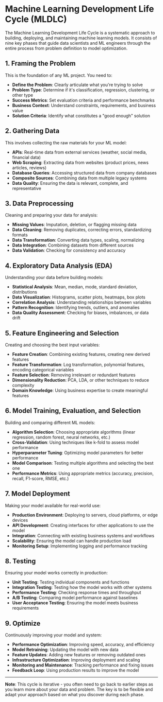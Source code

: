 
# Machine Learning Development Life Cycle (MLDLC)

The Machine Learning Development Life Cycle is a systematic approach to building, deploying, and maintaining machine learning models. It consists of nine key phases that guide data scientists and ML engineers through the entire process from problem definition to model optimization.

## 1. **Framing the Problem**
This is the foundation of any ML project. You need to:
- **Define the Problem**: Clearly articulate what you're trying to solve
- **Problem Type**: Determine if it's classification, regression, clustering, or other type
- **Success Metrics**: Set evaluation criteria and performance benchmarks
- **Business Context**: Understand constraints, requirements, and business value
- **Solution Criteria**: Identify what constitutes a "good enough" solution

## 2. **Gathering Data**
This involves collecting the raw materials for your ML model:
- **APIs**: Real-time data from external services (weather, social media, financial data)
- **Web Scraping**: Extracting data from websites (product prices, news articles, reviews)
- **Database Queries**: Accessing structured data from company databases
- **Composite Sources**: Combining data from multiple legacy systems
- **Data Quality**: Ensuring the data is relevant, complete, and representative

## 3. **Data Preprocessing**
Cleaning and preparing your data for analysis:
- **Missing Values**: Imputation, deletion, or flagging missing data
- **Data Cleaning**: Removing duplicates, correcting errors, standardizing formats
- **Data Transformation**: Converting data types, scaling, normalizing
- **Data Integration**: Combining datasets from different sources
- **Data Validation**: Checking for consistency and accuracy

## 4. **Exploratory Data Analysis (EDA)**
Understanding your data before building models:
- **Statistical Analysis**: Mean, median, mode, standard deviation, distributions
- **Data Visualization**: Histograms, scatter plots, heatmaps, box plots
- **Correlation Analysis**: Understanding relationships between variables
- **Pattern Recognition**: Identifying trends, outliers, and anomalies
- **Data Quality Assessment**: Checking for biases, imbalances, or data drift

## 5. **Feature Engineering and Selection**
Creating and choosing the best input variables:
- **Feature Creation**: Combining existing features, creating new derived features
- **Feature Transformation**: Log transformation, polynomial features, encoding categorical variables
- **Feature Selection**: Removing irrelevant or redundant features
- **Dimensionality Reduction**: PCA, LDA, or other techniques to reduce complexity
- **Domain Knowledge**: Using business expertise to create meaningful features

## 6. **Model Training, Evaluation, and Selection**
Building and comparing different ML models:
- **Algorithm Selection**: Choosing appropriate algorithms (linear regression, random forest, neural networks, etc.)
- **Cross-Validation**: Using techniques like k-fold to assess model performance
- **Hyperparameter Tuning**: Optimizing model parameters for better performance
- **Model Comparison**: Testing multiple algorithms and selecting the best one
- **Performance Metrics**: Using appropriate metrics (accuracy, precision, recall, F1-score, RMSE, etc.)

## 7. **Model Deployment**
Making your model available for real-world use:
- **Production Environment**: Deploying to servers, cloud platforms, or edge devices
- **API Development**: Creating interfaces for other applications to use the model
- **Integration**: Connecting with existing business systems and workflows
- **Scalability**: Ensuring the model can handle production load
- **Monitoring Setup**: Implementing logging and performance tracking

## 8. **Testing**
Ensuring your model works correctly in production:
- **Unit Testing**: Testing individual components and functions
- **Integration Testing**: Testing how the model works with other systems
- **Performance Testing**: Checking response times and throughput
- **A/B Testing**: Comparing model performance against baselines
- **User Acceptance Testing**: Ensuring the model meets business requirements

## 9. **Optimize**
Continuously improving your model and system:
- **Performance Optimization**: Improving speed, accuracy, and efficiency
- **Model Retraining**: Updating the model with new data
- **Feature Updates**: Adding new features or removing outdated ones
- **Infrastructure Optimization**: Improving deployment and scaling
- **Monitoring and Maintenance**: Tracking performance and fixing issues
- **Feedback Loop**: Using production results to improve the model

---

**Note**: This cycle is iterative - you often need to go back to earlier steps as you learn more about your data and problem. The key is to be flexible and adapt your approach based on what you discover during each phase.